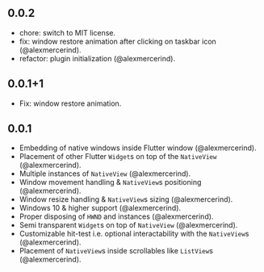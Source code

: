 ## 0.0.2

- chore: switch to MIT license.
- fix: window restore animation after clicking on taskbar icon (@alexmercerind).
- refactor: plugin initialization (@alexmercerind).

## 0.0.1+1

- Fix: window restore animation.

## 0.0.1

- Embedding of native windows inside Flutter window (@alexmercerind).
- Placement of other Flutter `Widget`s on top of the `NativeView` (@alexmercerind).
- Multiple instances of `NativeView` (@alexmercerind).
- Window movement handling & `NativeView`s positioning (@alexmercerind).
- Window resize handling & `NativeView`s sizing (@alexmercerind).
- Windows 10 & higher support (@alexmercerind).
- Proper disposing of `HWND` and instances (@alexmercerind).
- Semi transparent `Widget`s on top of `NativeView` (@alexmercerind).
- Customizable hit-test i.e. optional interactability with the `NativeView`s (@alexmercerind).
- Placement of `NativeView`s inside scrollables like `ListView`s (@alexmercerind).
